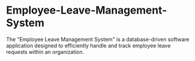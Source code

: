 # Employee-Leave-Management-System
The "Employee Leave Management System" is a database-driven software application designed to efficiently handle and track employee leave requests within an organization.
